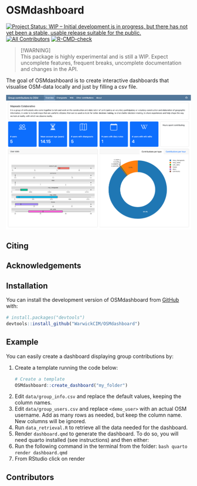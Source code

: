 
# OSMdashboard

<!-- badges: start -->
[![Project Status: WIP – Initial development is in progress, but there
has not yet been a stable, usable release suitable for the
public.](https://www.repostatus.org/badges/latest/wip.svg)](https://www.repostatus.org/#wip)
[![All Contributors](https://img.shields.io/github/all-contributors/WarwickCIM/OSMdashboard?color=ee8449&style=flat-square)](#contributors)
[![R-CMD-check](https://github.com/WarwickCIM/OSMdashboard/actions/workflows/R-CMD-check.yaml/badge.svg)](https://github.com/WarwickCIM/OSMdashboard/actions/workflows/R-CMD-check.yaml)

<!-- badges: end -->

> \[!WARNING\]  
> This package is highly experimental and is still a WIP. Expect
> uncomplete features, frequent breaks, uncomplete documentation and changes in the API.


The goal of OSMdashboard is to create interactive dashboards that visualise OSM-data locally and just by filling a csv file.

![Dashboard screenshot](man/figures/dashboard-screenshot.png)

## Citing


## Acknowledgements


## Installation

You can install the development version of OSMdashboard from [GitHub](https://github.com/) with:

``` r
# install.packages("devtools")
devtools::install_github("WarwickCIM/OSMdashboard")
```

## Example

You can easily create a dashboard displaying group contributions by:

1. Create a template running the code below:
    ``` r
    # Create a template
    OSMdashboard::create_dashboard("my_folder")

    ```
2. Edit `data/group_info.csv` and replace the default values, keeping the column names.
3. Edit `data/group_users.csv` and replace `<demo_user>` with an actual OSM username. Add as many rows as needed, but keep the column name. New columns will be ignored.
4. Run `data_retrieval.R` to retrieve all the data needed for the dashboard.
5. Render `dashboard.qmd` to generate the dashboard. To do so, you will need quarto installed (see instructions) and then either:
  1. Run the following command in the terminal from the folder:
    ```bash
    quarto render dashboard.qmd
    ```
  2. From RStudio click on render

## Contributors

<!-- ALL-CONTRIBUTORS-LIST:START - Do not remove or modify this section -->
<!-- prettier-ignore-start -->
<!-- markdownlint-disable -->

<!-- markdownlint-restore -->
<!-- prettier-ignore-end -->

<!-- ALL-CONTRIBUTORS-LIST:END -->
